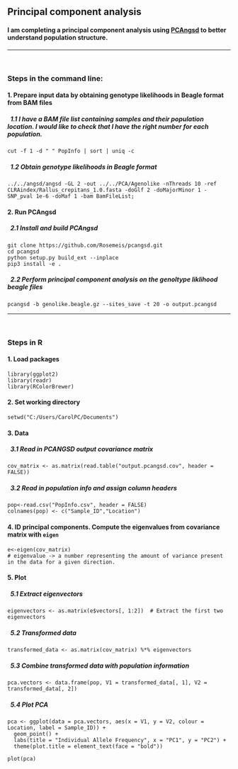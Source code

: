 &nbsp;
## Principal component analysis
#### I am completing a principal component analysis using [PCAngsd](http://www.popgen.dk/software/index.php/PCAngsd) to better understand population structure. 
---
&nbsp;

### Steps in the command line: 
#### 1. Prepare input data by obtaining genotype likelihoods in Beagle format from BAM files
##### &nbsp; 1.1 I have a BAM file list containing samples and their population location. I would like to check that I have the right number for each population.
```
cut -f 1 -d " " PopInfo | sort | uniq -c
```
##### &nbsp; 1.2 Obtain genotype likelihoods in Beagle format
```
../../angsd/angsd -GL 2 -out ../../PCA/Agenolike -nThreads 10 -ref CLRAindex/Rallus_crepitans_1.0.fasta -doGlf 2 -doMajorMinor 1 -SNP_pval 1e-6 -doMaf 1 -bam BamFileList;
```

#### 2. Run PCAngsd
##### &nbsp; 2.1 Install and build PCAngsd
```
git clone https://github.com/Rosemeis/pcangsd.git
cd pcangsd
python setup.py build_ext --inplace
pip3 install -e .
```
##### &nbsp; 2.2 Perform principal component analysis on the genoltype liklihood beagle files
```
pcangsd -b genolike.beagle.gz --sites_save -t 20 -o output.pcangsd
```
---
&nbsp;

### Steps in R
#### 1. Load packages
```{r}
library(ggplot2)
library(readr)
library(RColorBrewer)
```

#### 2. Set working directory
```{r}
setwd("C:/Users/CarolPC/Documents")
```

#### 3. Data
##### &nbsp; 3.1 Read in PCANGSD output covariance matrix
```{r}
cov_matrix <- as.matrix(read.table("output.pcangsd.cov", header = FALSE))
```
##### &nbsp; 3.2 Read in population info and assign column headers
```{r}
pop<-read.csv("PopInfo.csv", header = FALSE)
colnames(pop) <- c("Sample_ID","Location")
```
#### 4. ID principal components. Compute the eigenvalues from covariance matrix with `eigen`
```{r}
e<-eigen(cov_matrix)
# eigenvalue -> a number representing the amount of variance present in the data for a given direction.
```

#### 5. Plot
##### &nbsp; 5.1 Extract eigenvectors
```{r}
eigenvectors <- as.matrix(e$vectors[, 1:2])  # Extract the first two eigenvectors
```

##### &nbsp; 5.2 Transformed data
```{r}
transformed_data <- as.matrix(cov_matrix) %*% eigenvectors
```

##### &nbsp; 5.3 Combine transformed data with population information
```{r}
pca.vectors <- data.frame(pop, V1 = transformed_data[, 1], V2 = transformed_data[, 2])
```
##### &nbsp; 5.4 Plot PCA
```{r}
pca <- ggplot(data = pca.vectors, aes(x = V1, y = V2, colour = Location, label = Sample_ID)) + 
  geom_point() + 
  labs(title = "Individual Allele Frequency", x = "PC1", y = "PC2") + 
  theme(plot.title = element_text(face = "bold"))

plot(pca)
```
